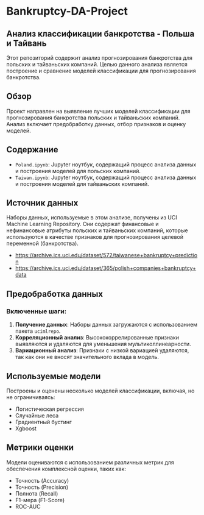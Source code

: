 # Bankruptcy-DA-Project
## Анализ классификации банкротства - Польша и Тайвань

Этот репозиторий содержит анализ прогнозирования банкротства для польских и тайваньских компаний. Целью данного анализа является построение и сравнение моделей классификации для прогнозирования банкротства.

## Обзор

Проект направлен на выявление лучших моделей классификации для прогнозирования банкротства польских и тайваньских компаний. Анализ включает предобработку данных, отбор признаков и оценку моделей.

## Содержание

- `Poland.ipynb`: Jupyter ноутбук, содержащий процесс анализа данных и построения моделей для польских компаний.
- `Taiwan.ipynb`: Jupyter ноутбук, содержащий процесс анализа данных и построения моделей для тайваньских компаний.

## Источник данных

Наборы данных, используемые в этом анализе, получены из UCI Machine Learning Repository. Они содержат финансовые и нефинансовые атрибуты польских и тайваньских компаний, которые используются в качестве признаков для прогнозирования целевой переменной (банкротства).
- https://archive.ics.uci.edu/dataset/572/taiwanese+bankruptcy+prediction
- https://archive.ics.uci.edu/dataset/365/polish+companies+bankruptcy+data

## Предобработка данных

### Включенные шаги:

1. **Получение данных**: Наборы данных загружаются с использованием пакета `ucimlrepo`.
2. **Корреляционный анализ**: Высококоррелированные признаки выявляются и удаляются для уменьшения мультиколлинеарности.
3. **Вариационный анализ**: Признаки с низкой вариацией удаляются, так как они не вносят значительного вклада в модель.

## Используемые модели

Построены и оценены несколько моделей классификации, включая, но не ограничиваясь:

- Логистическая регрессия
- Случайные леса
- Градиентный бустинг
- Xgboost

## Метрики оценки

Модели оцениваются с использованием различных метрик для обеспечения комплексной оценки, таких как:

- Точность (Accuracy)
- Точность (Precision)
- Полнота (Recall)
- F1-мера (F1-Score)
- ROC-AUC

